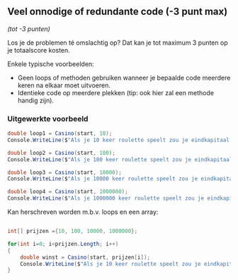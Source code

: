 ##	Veel onnodige of redundante code (-3 punt max)

*(tot -3 punten)*

Los je de problemen té omslachtig op? Dat kan je tot maximum 3 punten op je totaalscore kosten. 

Enkele typische voorbeelden:

* Geen loops of methoden gebruiken wanneer je bepaalde code meerdere keren na elkaar moet uitvoeren.
* Identieke code op meerdere plekken (tip: ook hier zal een methode handig zijn).

### Uitgewerkte voorbeeld

```csharp
double loop1 = Casino(start, 10);
Console.WriteLine($"Als je 10 keer roulette speelt zou je eindkapitaal {loop1} zijn, dat is een verschil van {loop1-start}");

double loop2 = Casino(start, 100);
Console.WriteLine($"Als je 100 keer roulette speelt zou je eindkapitaal {loop2} zijn, dat is een verschil van {loop2 - start}");

double loop3 = Casino(start, 10000);
Console.WriteLine($"Als je 10000 keer roulette speelt zou je eindkapitaal {loop3} zijn, dat is een verschil van {loop3 - start}");

double loop4 = Casino(start, 1000000);
Console.WriteLine($"Als je 1000000 keer roulette speelt zou je eindkapitaal {loop4} zijn, dat is een verschil van {loop4 - start}");
```

Kan herschreven worden m.b.v. loops en een array:

```csharp

int[] prijzen ={10, 100, 10000, 1000000};

for(int i=0; i<prijzen.Length; i++)
{
    double winst = Casino(start, prijzen[i]);
    Console.WriteLine($"Als je 10 keer roulette speelt zou je eindkapitaal {winst} zijn, dat is een verschil van {winst-start}");
}
```